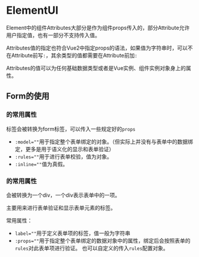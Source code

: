 # ElementUI
Element中的组件Attributes大部分是作为组件props传入的，部分Attribute允许用户指定值，也有一部分不支持传入值。

Attributes值的指定也符合Vue2中指定props的语法，如果值为字符串时，可以不在Attribute前写`:`，其余类型的值都需要在Attribute前加`:`

Attributes的值可以为任何基础数据类型或者是Vue实例、组件实例对象身上的属性。
## Form的使用

### <el-form>的常用属性
<el-form>标签会被转换为form标签，可以传入一些规定好的`props`

* `:model=""`用于指定整个表单绑定的对象。（但实际上并没有与表单中的数据绑定，更多是用于语义化的显示和表单验证）
* `:rules=""`用于进行表单校验，值为对象。
* `:inline=""`值为真假。

### <el-form-item>的常用属性
<el-form-item>会被转换为一个div，一个div表示表单中的一项。

<el-form-item>主要用来进行表单验证和显示表单元素的标签。

常用属性：
* `label=""`用于定义表单项的标签，值一般为字符串
* `:props=""`用于指定整个表单绑定的数据对象中的属性，绑定后会按照表单的`rules`对此表单项进行验证。
也可以自定义的传入`rules`配置对象。

### 
